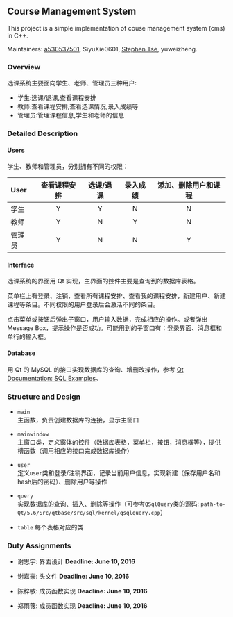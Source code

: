 ## Course Management System
This project is a simple implementation of couse management system (cms) in C++.

Maintainers: [a530537501](https://github.com/a530537501), SiyuXie0601, [Stephen Tse](https://github.com/xjiajiahao), yuweizheng.

### Overview
选课系统主要面向学生、老师、管理员三种用户:
* 学生:选课/退课,查看课程安排
* 教师:查看课程安排,查看选课情况,录入成绩等
* 管理员:管理课程信息,学生和老师的信息

### Detailed Description
#### Users
学生、教师和管理员，分别拥有不同的权限：

| User | 查看课程安排 | 选课/退课 | 录入成绩 | 添加、删除用户和课程 |
| :--- | :---------: | :--: | :-----: | :----------: |
| 学生 | Y | Y | N | N |
| 教师 | Y | N | Y | N |
| 管理员 | Y | N | N | Y |

#### Interface
选课系统的界面用 Qt 实现，主界面的控件主要是查询到的数据库表格。

菜单栏上有登录、注销，查看所有课程安排、查看我的课程安排，新建用户、新建课程等条目。不同权限的用户登录后会激活不同的条目。

点击菜单或按钮后弹出子窗口，用户输入数据，完成相应的操作。或者弹出 Message Box，提示操作是否成功。可能用到的子窗口有：登录界面、消息框和单行的输入框。

#### Database
用 Qt 的 MySQL 的接口实现数据库的查询、增删改操作，参考 [Qt Documentation: SQL Examples](http://doc.qt.io/qt-5/examples-sql.html)。

### Structure and Design
* `main`  
主函数，负责创建数据库的连接，显示主窗口

* `mainwindow`  
主窗口类，定义窗体的控件（数据库表格，菜单栏，按钮，消息框等），提供槽函数（调用相应的接口完成数据库操作）


* `user`  
定义`user`类和登录/注销界面，记录当前用户信息，实现新建（保存用户名和hash后的密码）、删除用户等操作

* `query`  
实现数据库的查询、插入、删除等操作（可参考`QSqlQuery`类的源码: `path-to-Qt/5.6/Src/qtbase/src/sql/kernel/qsqlquery.cpp`）

* `table`
每个表格对应的类

### Duty Assignments
* 谢思宇: 界面设计 **Deadline: June 10, 2016**

* 谢嘉豪: 头文件  **Deadline: June 10, 2016**

* 陈梓敏: 成员函数实现  **Deadline: June 10, 2016**

* 郑雨薇: 成员函数实现  **Deadline: June 10, 2016**
